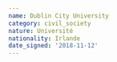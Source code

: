 ```yaml
---
name: Dublin City University
category: civil_society
nature: Université
nationality: Irlande
date_signed: '2018-11-12'
---
```

    